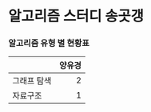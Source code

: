 # 알고리즘 스터디 송곳갱 

### 알고리즘 유형 별 현황표 

|        |   양유경 |
|:-------|------:|
| 그래프 탐색 |     2 |
| 자료구조   |     1 |